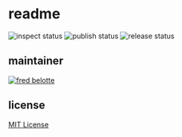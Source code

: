 # readme

![inspect status](https://github.com/apticity/apticity/workflows/inspect/badge.svg)
![publish status](https://github.com/apticity/apticity/workflows/publish/badge.svg)
![release status](https://github.com/apticity/apticity/workflows/release/badge.svg)

## maintainer

[![fred belotte][fb_avatar]][fb_profile]

## license

[MIT License][license]

[fb_avatar]: https://avatars3.githubusercontent.com/u/22018714?s=64&u=506a9dc882dd1559689defa6b3c6961bc6b4aa13&v=4 'fred belotte'
[fb_profile]: https://github.com/fredbelotte 'fred belotte'
[license]: https://github.com/apticity/apticity/blob/main/LICENSE 'license'
